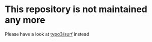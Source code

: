 # This repository is not maintained any more

Please have a look at [typo3/surf](https://github.com/TYPO3/Surf) instead
